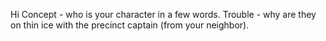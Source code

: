 Hi Concept - who is your character in a few words.
Trouble - why are they on thin ice with the precinct captain (from your neighbor).

